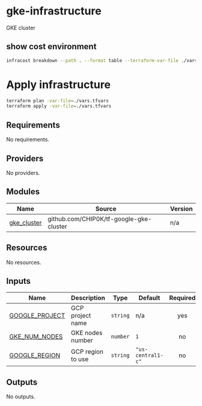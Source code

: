 # gke-infrastructure
GKE cluster

## show cost environment

```bash
infracost breakdown --path . --format table --terraform-var-file ./vars.tfvars
```

# Apply infrastructure

```bash
terraform plan -var-file=./vars.tfvars
terraform apply -var-file=./vars.tfvars
```

<!-- BEGIN_TF_DOCS -->
## Requirements

No requirements.

## Providers

No providers.

## Modules

| Name | Source | Version |
|------|--------|---------|
| <a name="module_gke_cluster"></a> [gke\_cluster](#module\_gke\_cluster) | github.com/CHIP0K/tf-google-gke-cluster | n/a |

## Resources

No resources.

## Inputs

| Name | Description | Type | Default | Required |
|------|-------------|------|---------|:--------:|
| <a name="input_GOOGLE_PROJECT"></a> [GOOGLE\_PROJECT](#input\_GOOGLE\_PROJECT) | GCP project name | `string` | n/a | yes |
| <a name="input_GKE_NUM_NODES"></a> [GKE\_NUM\_NODES](#input\_GKE\_NUM\_NODES) | GKE nodes number | `number` | `1` | no |
| <a name="input_GOOGLE_REGION"></a> [GOOGLE\_REGION](#input\_GOOGLE\_REGION) | GCP region to use | `string` | `"us-central1-c"` | no |

## Outputs

No outputs.
<!-- END_TF_DOCS -->